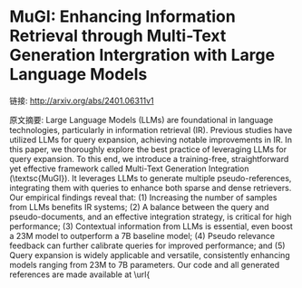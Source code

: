 # MuGI: Enhancing Information Retrieval through Multi-Text Generation Intergration with Large Language Models

链接: http://arxiv.org/abs/2401.06311v1

原文摘要:
Large Language Models (LLMs) are foundational in language technologies,
particularly in information retrieval (IR). Previous studies have utilized LLMs
for query expansion, achieving notable improvements in IR. In this paper, we
thoroughly explore the best practice of leveraging LLMs for query expansion. To
this end, we introduce a training-free, straightforward yet effective framework
called Multi-Text Generation Integration (\textsc{MuGI}). It leverages LLMs to
generate multiple pseudo-references, integrating them with queries to enhance
both sparse and dense retrievers. Our empirical findings reveal that: (1)
Increasing the number of samples from LLMs benefits IR systems; (2) A balance
between the query and pseudo-documents, and an effective integration strategy,
is critical for high performance; (3) Contextual information from LLMs is
essential, even boost a 23M model to outperform a 7B baseline model; (4) Pseudo
relevance feedback can further calibrate queries for improved performance; and
(5) Query expansion is widely applicable and versatile, consistently enhancing
models ranging from 23M to 7B parameters. Our code and all generated references
are made available at \url{